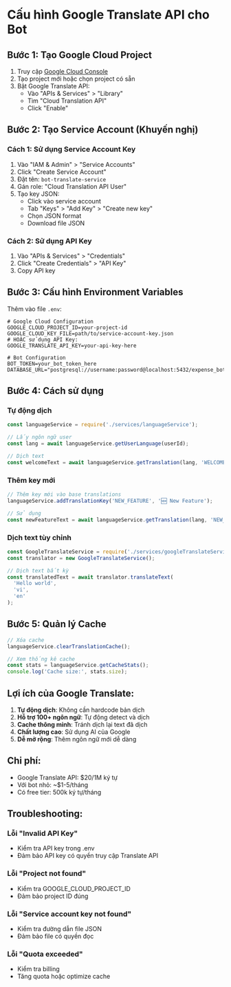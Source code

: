 # Cấu hình Google Translate API cho Bot

## Bước 1: Tạo Google Cloud Project

1. Truy cập [Google Cloud Console](https://console.cloud.google.com/)
2. Tạo project mới hoặc chọn project có sẵn
3. Bật Google Translate API:
   - Vào "APIs & Services" > "Library"
   - Tìm "Cloud Translation API"
   - Click "Enable"

## Bước 2: Tạo Service Account (Khuyến nghị)

### Cách 1: Sử dụng Service Account Key
1. Vào "IAM & Admin" > "Service Accounts"
2. Click "Create Service Account"
3. Đặt tên: `bot-translate-service`
4. Gán role: "Cloud Translation API User"
5. Tạo key JSON:
   - Click vào service account
   - Tab "Keys" > "Add Key" > "Create new key"
   - Chọn JSON format
   - Download file JSON

### Cách 2: Sử dụng API Key
1. Vào "APIs & Services" > "Credentials"
2. Click "Create Credentials" > "API Key"
3. Copy API key

## Bước 3: Cấu hình Environment Variables

Thêm vào file `.env`:

```env
# Google Cloud Configuration
GOOGLE_CLOUD_PROJECT_ID=your-project-id
GOOGLE_CLOUD_KEY_FILE=path/to/service-account-key.json
# HOẶC sử dụng API Key:
GOOGLE_TRANSLATE_API_KEY=your-api-key-here

# Bot Configuration
BOT_TOKEN=your_bot_token_here
DATABASE_URL="postgresql://username:password@localhost:5432/expense_bot"
```

## Bước 4: Cách sử dụng

### Tự động dịch
```javascript
const languageService = require('./services/languageService');

// Lấy ngôn ngữ user
const lang = await languageService.getUserLanguage(userId);

// Dịch text
const welcomeText = await languageService.getTranslation(lang, 'WELCOME_MESSAGE');
```

### Thêm key mới
```javascript
// Thêm key mới vào base translations
languageService.addTranslationKey('NEW_FEATURE', '🆕 New Feature');

// Sử dụng
const newFeatureText = await languageService.getTranslation(lang, 'NEW_FEATURE');
```

### Dịch text tùy chỉnh
```javascript
const GoogleTranslateService = require('./services/googleTranslateService');
const translator = new GoogleTranslateService();

// Dịch text bất kỳ
const translatedText = await translator.translateText(
  'Hello world', 
  'vi', 
  'en'
);
```

## Bước 5: Quản lý Cache

```javascript
// Xóa cache
languageService.clearTranslationCache();

// Xem thống kê cache
const stats = languageService.getCacheStats();
console.log('Cache size:', stats.size);
```

## Lợi ích của Google Translate:

1. **Tự động dịch**: Không cần hardcode bản dịch
2. **Hỗ trợ 100+ ngôn ngữ**: Tự động detect và dịch
3. **Cache thông minh**: Tránh dịch lại text đã dịch
4. **Chất lượng cao**: Sử dụng AI của Google
5. **Dễ mở rộng**: Thêm ngôn ngữ mới dễ dàng

## Chi phí:
- Google Translate API: $20/1M ký tự
- Với bot nhỏ: ~$1-5/tháng
- Có free tier: 500k ký tự/tháng

## Troubleshooting:

### Lỗi "Invalid API Key"
- Kiểm tra API key trong .env
- Đảm bảo API key có quyền truy cập Translate API

### Lỗi "Project not found"
- Kiểm tra GOOGLE_CLOUD_PROJECT_ID
- Đảm bảo project ID đúng

### Lỗi "Service account key not found"
- Kiểm tra đường dẫn file JSON
- Đảm bảo file có quyền đọc

### Lỗi "Quota exceeded"
- Kiểm tra billing
- Tăng quota hoặc optimize cache 